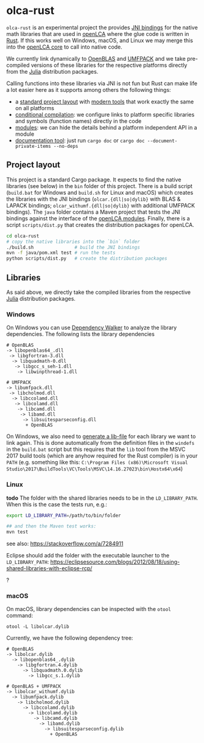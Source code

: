 # olca-rust
`olca-rust` is an experimental project the provides 
[JNI bindings](https://en.wikipedia.org/wiki/Java_Native_Interface) for the
native math libraries that are used in [openLCA](https://github.com/GreenDelta/olca-app)
where the glue code is written in [Rust](https://www.rust-lang.org/). If this
works well on Windows, macOS, and Linux we may merge this into the
[openLCA core](https://github.com/GreenDelta/olca-modules) to call into native
code.

We currently link dynamically to [OpenBLAS](https://github.com/xianyi/OpenBLAS)
and [UMFPACK](https://github.com/PetterS/SuiteSparse) and we take pre-compiled
versions of these libraries for the respective platforms directly from the
[Julia](https://julialang.org/) distribution packages.

Calling functions into these libraries via JNI is not fun but Rust can make life
a lot easier here as it supports among others the following things:

* a [standard project layout](https://doc.rust-lang.org/cargo/guide/project-layout.html)
  with [modern tools](https://www.rust-lang.org/tools) that work exactly the
  same on all platforms
* [conditional compilation](https://doc.rust-lang.org/reference/conditional-compilation.html): 
  we configure links to platform specific libraries and symbols (function names)
  directly in the code
* [modules](https://doc.rust-lang.org/beta/book/ch07-02-modules-and-use-to-control-scope-and-privacy.html):
  we can hide the details behind a platform independent API in a module
* [documentation tool](https://doc.rust-lang.org/rustdoc/what-is-rustdoc.html):
  just run `cargo doc` or `cargo doc --document-private-items --no-deps`


## Project layout
This project is a standard Cargo package. It expects to find the native
libraries (see below) in the `bin` folder of this project. There is a build
script (`build.bat` for Windows and `build.sh` for Linux and macOS) which
creates the libraries with the JNI bindings (`olcar.{dll|so|dylib}` with BLAS
& LAPACK bindings; `olcar_withumf.{dll|so|dylib}` with additional UMFPACK
bindings). The `java` folder contains a Maven project that tests the JNI
bindings against the interface of the
[openLCA modules](https://github.com/GreenDelta/olca-modules). Finally, there
is a script `scripts/dist.py` that creates the distribution packages for
openLCA.

```bash
cd olca-rust
# copy the native libraries into the `bin` folder
./build.sh               # build the JNI bindings
mvn -f java/pom.xml test # run the tests
python scripts/dist.py   # create the distribution packages
```

## Libraries
As said above, we directly take the compiled libraries from the respective
[Julia](https://julialang.org/) distribution packages.

### Windows
On Windows you can use [Dependency Walker](http://www.dependencywalker.com/) to
analyze the library dependencies. The following lists the library dependencies

```
# OpenBLAS
-> libopenblas64_.dll
 -> libgfortran-3.dll
  -> libquadmath-0.dll
   -> libgcc_s_seh-1.dll
    -> libwinpthread-1.dll

# UMFPACK
-> libumfpack.dll
 -> libcholmod.dll
  -> libccolamd.dll 
   -> libcolamd.dll
    -> libcamd.dll
     -> libamd.dll
      -> libsuitesparseconfig.dll
       + OpenBLAS
```

On Windows, we also need to [generate a lib-file](https://stackoverflow.com/a/16127548/599575)
for each library we want to link again. This is done automatically from the
definition files in the `windefs` in the `build.bat` script but this requires
that the `lib` tool from the MSVC 2017 build tools (which are anyhow required
for the Rust compiler) is in your `PATH` (e.g. something like this:
`C:\Program Files (x86)\Microsoft Visual Studio\2017\BuildTools\VC\Tools\MSVC\14.16.27023\bin\Hostx64\x64`)


### Linux

**todo**
The folder with the shared libraries needs to be in the `LD_LIBRARY_PATH`. When this
is the case the tests run, e.g.:

```bash
export LD_LIBRARY_PATH=/path/to/bin/folder

## and then the Maven test works:
mvn test
```

see also: https://stackoverflow.com/a/7284911

Eclipse should add the folder with the executable launcher to the `LD_LIBRARY_PATH`:
https://eclipsesource.com/blogs/2012/08/18/using-shared-libraries-with-eclipse-rcp/

?

### macOS
On macOS, library dependencies can be inspected with the `otool` command:

```
otool -L libolcar.dylib
```

Currently, we have the following dependency tree:

```
# OpenBLAS
-> libolcar.dylib
  -> libopenblas64_.dylib
    -> libgfortran.4.dylib
      -> libquadmath.0.dylib
        -> libgcc_s.1.dylib

# OpenBLAS + UMFPACK
-> libolcar_withumf.dylib
  -> libumfpack.dylib
    -> libcholmod.dylib
      -> libccolamd.dylib
        -> libcolamd.dylib
          -> libcamd.dylib
            -> libamd.dylib
              -> libsuitesparseconfig.dylib
                + OpenBLAS
```
